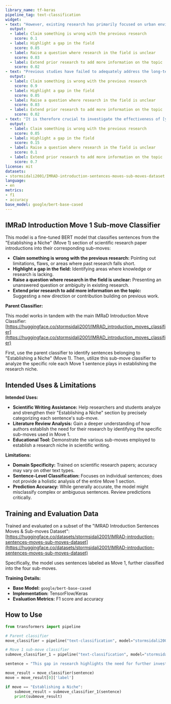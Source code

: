 ```yaml
---
library_name: tf-keras
pipeline_tag: text-classification
widget:
- text: "However, existing research has primarily focused on urban environments, neglecting the unique challenges faced in rural areas."
  output:
  - label: Claim something is wrong with the previous research
    score: 0.1
  - label: Highlight a gap in the field
    score: 0.85
  - label: Raise a question where research in the field is unclear
    score: 0.03
  - label: Extend prior research to add more information on the topic
    score: 0.02
- text: "Previous studies have failed to adequately address the long-term effects of this intervention."
  output:
  - label: Claim something is wrong with the previous research
    score: 0.9
  - label: Highlight a gap in the field
    score: 0.05
  - label: Raise a question where research in the field is unclear
    score: 0.03
  - label: Extend prior research to add more information on the topic
    score: 0.02
- text: "It is therefore crucial to investigate the effectiveness of [your approach] in a rural context."
  output:
  - label: Claim something is wrong with the previous research
    score: 0.05
  - label: Highlight a gap in the field
    score: 0.15
  - label: Raise a question where research in the field is unclear
    score: 0.1
  - label: Extend prior research to add more information on the topic
    score: 0.7
license: mit
datasets:
- stormsidali2001/IMRAD-introduction-sentences-moves-sub-moves-dataset
language:
- en
metrics:
- f1
- accuracy
base_model: google/bert-base-cased
---
```


## IMRaD Introduction Move 1 Sub-move Classifier

This model is a fine-tuned BERT model that classifies sentences from the "Establishing a Niche" (Move 1) section of scientific research paper introductions into their corresponding sub-moves:

* **Claim something is wrong with the previous research:**  Pointing out limitations, flaws, or areas where past research falls short.
* **Highlight a gap in the field:** Identifying areas where knowledge or research is lacking.
* **Raise a question where research in the field is unclear:** Presenting an unanswered question or ambiguity in existing research. 
* **Extend prior research to add more information on the topic:** Suggesting a new direction or contribution building on previous work.

**Parent Classifier:**

This model works in tandem with the main IMRaD Introduction Move Classifier: [https://huggingface.co/stormsidali2001/IMRAD_introduction_moves_classifier](https://huggingface.co/stormsidali2001/IMRAD_introduction_moves_classifier)

First, use the parent classifier to identify sentences belonging to "Establishing a Niche" (Move 1). Then, utilize this sub-move classifier to analyze the specific role each Move 1 sentence plays in establishing the research niche.

## Intended Uses & Limitations

**Intended Uses:**

* **Scientific Writing Assistance:** Help researchers and students analyze and strengthen their "Establishing a Niche" section by precisely categorizing each sentence's sub-move. 
* **Literature Review Analysis:**  Gain a deeper understanding of how authors establish the need for their research by identifying the specific sub-moves used in Move 1.
* **Educational Tool:**  Demonstrate the various sub-moves employed to establish a research niche in scientific writing.

**Limitations:**

* **Domain Specificity:**  Trained on scientific research papers; accuracy may vary on other text types.
* **Sentence-Level Classification:**  Focuses on individual sentences; does not provide a holistic analysis of the entire Move 1 section.
* **Prediction Accuracy:**  While generally accurate, the model might misclassify complex or ambiguous sentences. Review predictions critically.

## Training and Evaluation Data

Trained and evaluated on a subset of the "IMRAD Introduction Sentences Moves & Sub-moves Dataset": [https://huggingface.co/datasets/stormsidali2001/IMRAD-introduction-sentences-moves-sub-moves-dataset](https://huggingface.co/datasets/stormsidali2001/IMRAD-introduction-sentences-moves-sub-moves-dataset)

Specifically, the model uses sentences labeled as Move 1, further classified into the four sub-moves. 

**Training Details:**

* **Base Model:**  `google/bert-base-cased`
* **Implementation:** TensorFlow/Keras
* **Evaluation Metrics:** F1 score and accuracy 

## How to Use

```python
from transformers import pipeline

# Parent classifier
move_classifier = pipeline("text-classification", model="stormsidali2001/IMRAD_introduction_moves_classifier")

# Move 1 sub-move classifier
submove_classifier_1 = pipeline("text-classification", model="stormsidali2001/IMRAD-introduction-move-one-sub-moves-classifier")

sentence = "This gap in research highlights the need for further investigation into [topic]." 

move_result = move_classifier(sentence)
move = move_result[0]['label']

if move == "Establishing a Niche":
    submove_result = submove_classifier_1(sentence)
    print(submove_result)